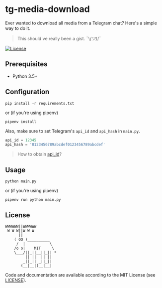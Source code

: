 # tg-media-download
Ever wanted to download all media from a Telegram chat? Here's a simple way to do it.  

> This should've really been a gist. ¯\\_(ツ)_/¯  

[![License](https://img.shields.io/badge/license-MIT-blue.svg)](LICENSE)

## Prerequisites
- Python 3.5+

## Configuration
```shell
pip install -r requirements.txt
```
or (if you're using pipenv)
```shell
pipenv install
```
Also, make sure to set Telegram's `api_id` and `api_hash` in `main.py`. 
```python
api_id = 12345
api_hash = '0123456789abcdef0123456789abcdef'
```

> How to obtain [api_id](https://core.telegram.org/api/obtaining_api_id)?

## Usage
```shell
python main.py
```
or (if you're using pipenv)
```shell
pipenv run python main.py
```

## License
```
WWWWWW||WWWWWW
 W W W||W W W
      ||
    ( OO )__________
     /  |           \
    /o o|    MIT     \
    \___/||_||__||_|| *
         || ||  || ||
        _||_|| _||_||
       (__|__|(__|__|
```
Code and documentation are available according to the MIT License (see [LICENSE](LICENSE)).
